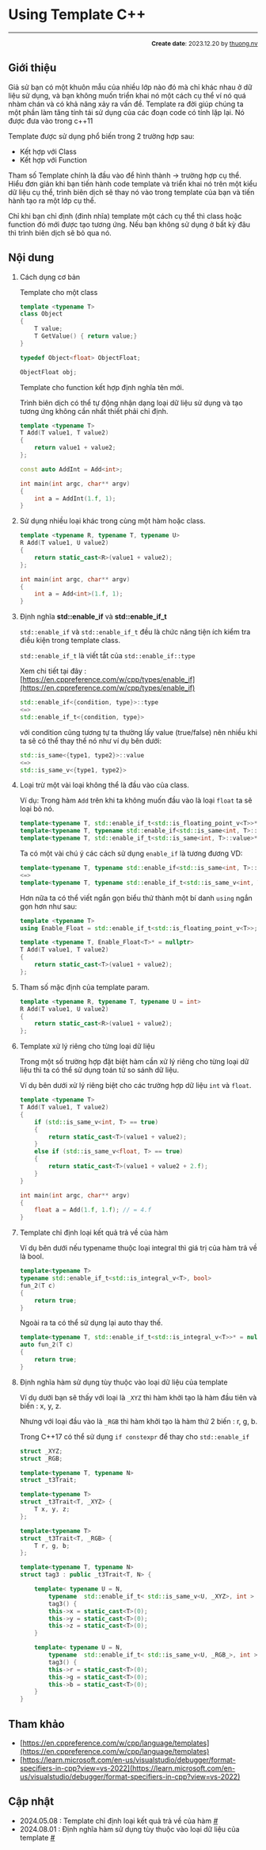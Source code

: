 #  Using Template C++
---
<p style="text-align: right; font-size:12px;">
<b>Create date</b>: 2023.12.20 by <a href="#">thuong.nv</a>
</p>

## Giới thiệu 

Giả sử bạn có một khuôn mẫu của nhiều lớp nào đó mà chỉ khác nhau ở dữ liệu sử dụng, và bạn không muốn triển khai nó một cách cụ thể ví nó quá nhàm chán và có khả năng xảy ra vấn đề. Template ra đời giúp chúng ta một phần làm tăng tính tái sử dụng của các đoạn code có tính lặp lại. Nó được đưa vào trong c++11

Template được sử dụng phổ biến trong 2 trường hợp sau:
- Kết hợp với Class
- Kết hợp với Function

Tham số Template chính là đầu vào để hình thành -> trường hợp cụ thể. Hiểu đơn giản khi bạn tiến hành code template và triển khai nó trên một kiểu dữ liệu cụ thể, trình biên dịch sẽ thay nó vào trong template của bạn và tiến hành tạo ra một lớp cụ thể.

Chỉ khi bạn chỉ định (đinh nhĩa) template một cách cụ thể thì class hoặc function đó mới được tạo tương ứng. Nếu bạn không sử dụng ở bất kỳ đâu thì trình biên dịch sẽ bỏ qua nó.

## Nội dung

1. Cách dụng cơ bản <a id="section1"></a>

	Template cho một class
	```cpp
	template <typename T>
	class Object
	{
		T value;
		T GetValue() { return value;}
	}

	typedef Object<float> ObjectFloat;

	ObjectFloat obj;
	```
	Template cho function kết hợp định nghĩa tên mới.

	Trình biên dịch có thể tự động nhận dạng loại dữ liệu sử dụng và tạo tương ứng không cần nhất thiết phải chỉ định.

	```cpp
	template <typename T>
	T Add(T value1, T value2)
	{
		return value1 + value2;
	};

	const auto AddInt = Add<int>;

	int main(int argc, char** argv)
	{
		int a = AddInt(1.f, 1);
	}
	```

1. Sử dụng nhiều loại khác trong cùng một hàm hoặc class. <a id="section2"></a>

	```cpp
	template <typename R, typename T, typename U>
	R Add(T value1, U value2)
	{
		return static_cast<R>(value1 + value2);
	};

	int main(int argc, char** argv)
	{
		int a = Add<int>(1.f, 1);
	}

	```

1. Định nghĩa __std::enable_if__ và __std::enable_if_t__ <a id="section3"></a>

	```std::enable_if``` và ```std::enable_if_t``` đều là  chức năng tiện ích kiểm tra điều kiện trong template class.
	
	`std::enable_if_t` là viết tắt của `std::enable_if::type`

	Xem chi tiết tại đây : [https://en.cppreference.com/w/cpp/types/enable_if](https://en.cppreference.com/w/cpp/types/enable_if)

	```cpp
	std::enable_if<{condition, type}>::type
	<=>
	std::enable_if_t<{condition, type}>
	```

	với condition cũng tương tự ta thường lấy value (true/false) nên nhiều khi ta sẽ có thể thay thế nó như ví dụ bên dưới:
	```cpp
	std::is_same<{type1, type2}>::value
	<=>
	std::is_same_v<{type1, type2}>
	```

1. Loại trừ một vài loại không thể là đầu vào của class. <a id="section4"></a>
	
	Ví dụ: Trong hàm ```Add``` trên khi ta không muốn đầu vào là loại ```float``` ta sẽ loại bỏ nó.
	``` cpp
	template<typename T, std::enable_if_t<std::is_floating_point_v<T>>* = nullptr>
	template<typename T, typename std::enable_if<std::is_same<int, T>::value>::type* = nullptr>
	template<typename T, std::enable_if_t<std::is_same<int, T>::value>* = nullptr>
	```

	Ta có một vài chú ý các cách sử dụng `enable_if` là tương đương VD:
	```cpp
	template<typename T, typename std::enable_if<std::is_same<int, T>::value>::type* = nullptr>
	<=>
	template<typename T, typename std::enable_if_t<std::is_same_v<int, T>>* = nullptr>
	```

	Hơn nữa ta có thể viết ngắn gọn biểu thứ thành một bí danh ```using``` ngắn gọn hơn như sau:
	``` cpp
	template <typename T>
	using Enable_Float = std::enable_if_t<std::is_floating_point_v<T>>;

	template <typename T, Enable_Float<T>* = nullptr>
	T Add(T value1, T value2)
	{
		return static_cast<T>(value1 + value2);
	};

	```

1. Tham số mặc định của template param. <a id="section5"></a>
	``` cpp
	template <typename R, typename T, typename U = int>
	R Add(T value1, U value2)
	{
		return static_cast<R>(value1 + value2);
	};
	```

1. Template xử lý riêng cho từng loại dữ liệu <a id="section6"></a>

	Trong một số trường hợp đặt biệt hàm cần xử lý riêng cho từng loại dữ liệu thì ta có thể sử dụng toán tử so sánh dữ liệu.

	Ví dụ bên dưới xử lý riêng biệt cho các trường hợp dữ liệu ```int``` và ```float```.

	``` cpp
	template <typename T>
	T Add(T value1, T value2)
	{
		if (std::is_same_v<int, T> == true)
		{
			return static_cast<T>(value1 + value2);
		}
		else if (std::is_same_v<float, T> == true)
		{
			return static_cast<T>(value1 + value2 + 2.f);
		}
	}

	int main(int argc, char** argv)
	{
		float a = Add(1.f, 1.f); // = 4.f
	}
	```

1. Template chỉ định loại kết quả trả về của hàm <a id="section7"></a>

	Ví dụ bên dưới nếu typename thuộc loại integral thì giá trị của hàm trả về là bool.

	``` cpp
	template<typename T>
	typename std::enable_if_t<std::is_integral_v<T>, bool>
	fun_2(T c)
	{
		return true;
	}
	```

	Ngoài ra ta có thể sử dụng lại auto thay thế.

	``` cpp
	template<typename T, std::enable_if_t<std::is_integral_v<T>>* = nullptr>
	auto fun_2(T c)
	{
		return true;
	}
	```

1. Định nghĩa hàm sử dụng tùy thuộc vào loại dữ liệu của template<a id="section8"></a>

	Ví dụ dưới bạn sẽ thấy với loại là `_XYZ` thì hàm khởi tạo là hàm đầu tiên và biến : x, y, z.

	Nhưng với loại đầu vào là `_RGB` thì hàm khởi tạo là hàm thứ 2 biến : r, g, b.

	Trong C++17 có thể sử dụng `if constexpr` để thay cho `std::enable_if`

	``` cpp
	struct _XYZ;
	struct _RGB;

	template<typename T, typename N>
	struct _t3Trait;

	template<typename T>
	struct _t3Trait<T, _XYZ> {
		T x, y, z;
	};

	template<typename T>
	struct _t3Trait<T, _RGB> {
		T r, g, b;
	};

	template<typename T, typename N>
	struct tag3 : public _t3Trait<T, N> {

		template< typename U = N,
			typename  std::enable_if_t< std::is_same_v<U, _XYZ>, int > = 0 >
			tag3() {
			this->x = static_cast<T>(0);
			this->y = static_cast<T>(0);
			this->z = static_cast<T>(0);
		}

		template< typename U = N,
			typename  std::enable_if_t< std::is_same_v<U, _RGB_>, int > = 0 >
			tag3() {
			this->r = static_cast<T>(0);
			this->g = static_cast<T>(0);
			this->b = static_cast<T>(0);
		}
	}
	```

## Tham khảo

+ [https://en.cppreference.com/w/cpp/language/templates](https://en.cppreference.com/w/cpp/language/templates)
+ [https://learn.microsoft.com/en-us/visualstudio/debugger/format-specifiers-in-cpp?view=vs-2022](https://learn.microsoft.com/en-us/visualstudio/debugger/format-specifiers-in-cpp?view=vs-2022)

## Cập nhật

* 2024.05.08 : Template chỉ định loại kết quả trả về của hàm *[#](#section7)*
* 2024.08.01 : Định nghĩa hàm sử dụng tùy thuộc vào loại dữ liệu của template *[#](#section8)*

<br/>
